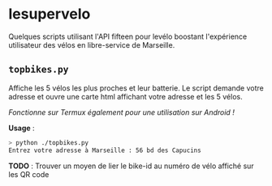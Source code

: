 # lesupervelo

Quelques scripts utilisant l'API fifteen pour levélo boostant l'expérience utilisateur des vélos en libre-service de Marseille.

## `topbikes.py`

Affiche les 5 vélos les plus proches et leur batterie.
Le script demande votre adresse et ouvre une carte html affichant votre adresse et les 5 vélos. 

*Fonctionne sur Termux également pour une utilisation sur Android !*

**Usage** : 
```bash
> python ./topbikes.py
Entrez votre adresse à Marseille : 56 bd des Capucins
```

**TODO** : Trouver un moyen de lier le bike-id au numéro de vélo affiché sur les QR code